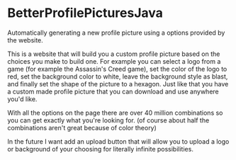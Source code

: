 # BetterProfilePicturesJava
Automatically generating a new profile picture using a options provided by the website.

This is a website that will build you a custom profile picture based on the choices you make to build one.
For example you can select a logo from a game (for example the Assassin's Creed game),
set the color of the logo to red, set the background color to white,
leave the background style as blast, and finally set the shape of the picture to a hexagon.
Just like that you have a custom made profile picture that you can download and use anywhere you'd like.

With all the options on the page there are over 40 million combinations so you can get exactly what you're looking for.
(of course about half the combinations aren't great because of color theory)

In the future I want add an upload button that will allow you to upload a logo or background of your choosing
for literally infinite possibilities.
